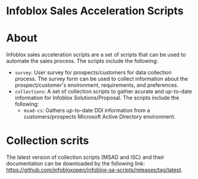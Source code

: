 # Infoblox Sales Acceleration Scripts

About
=====
Infoblox sales acceleration scripts are a set of scripts that can be used to automate the sales process. The scripts include the following:
- `survey`:  User survey for prospects/customers for data collection process. The survey form can be used to collect information about the prospect/customer's environment, requirements, and preferences.
- `collections`: A set of collection scripts to gather acurate and up-to-date information for Infoblox Solutions/Proposal. The scripts include the following:
  - `msad-cs`: Gathers up-to-date DDI information from a customers/prospects Microsoft Active Directory environment.

Collection scrits
============
The latest version of collection scripts (MSAD and ISC) and their documentation can be downloaded by the following link: https://github.com/infobloxopen/infoblox-sa-scripts/releases/tag/latest.
